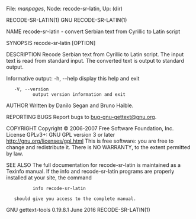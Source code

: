 File: *manpages*,  Node: recode-sr-latin,  Up: (dir)

RECODE-SR-LATIN(1)                    GNU                   RECODE-SR-LATIN(1)



NAME
       recode-sr-latin - convert Serbian text from Cyrillic to Latin script

SYNOPSIS
       recode-sr-latin [OPTION]

DESCRIPTION
       Recode  Serbian  text from Cyrillic to Latin script.  The input text is
       read from standard input.  The converted text  is  output  to  standard
       output.

   Informative output:
       -h, --help
              display this help and exit

       -V, --version
              output version information and exit

AUTHOR
       Written by Danilo Segan and Bruno Haible.

REPORTING BUGS
       Report bugs to <bug-gnu-gettext@gnu.org>.

COPYRIGHT
       Copyright  ©  2006-2007 Free Software Foundation, Inc.  License GPLv3+:
       GNU GPL version 3 or later <http://gnu.org/licenses/gpl.html>
       This is free software: you are free  to  change  and  redistribute  it.
       There is NO WARRANTY, to the extent permitted by law.

SEE ALSO
       The  full  documentation for recode-sr-latin is maintained as a Texinfo
       manual.   If  the  info  and  recode-sr-latin  programs  are   properly
       installed at your site, the command

              info recode-sr-latin

       should give you access to the complete manual.



GNU gettext-tools 0.19.8.1         June 2016                RECODE-SR-LATIN(1)
